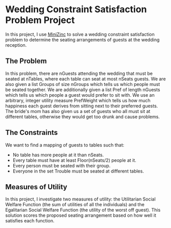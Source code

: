 # Wedding Constraint Satisfaction Problem Project
In this project, I use [MiniZinc](https://www.minizinc.org/) to solve a wedding constraint satisfaction problem to determine the seating arrangements of guests at the wedding reception. 
      
## The Problem
In this problem, there are nGuests attending the wedding that must be seated at nTables, where each table can seat at most nSeats guests. We are also given a list Groups of size nGroups which tells us which people must be seated together. We are additionally given a list Pref of length nGuests which tells us which people a guest would prefer to sit with. We use an arbitrary, integer utility measure PrefWeight which tells us how much happiness each guest derives from sitting next to their preferred guests. The bride's mom has also given us a set of guests who all must sit at different tables, otherwise they would get too drunk and cause problems.
       
## The Constraints
We want to find a mapping of guests to tables such that:
      
* No table has more people at it than nSeats.      
* Every table must have at least Floor(nSeats/2) people at it.      
* Every person must be seated with their group.      
* Everyone in the set Trouble must be seated at different tables.      
        
## Measures of Utility
In this project, I investigate two measures of utility: the Utilitarian Social Welfare Function (the sum of utilities of all the individuals) and the Egalitarian Social Welfare Function (the utility of the worst off guest). This solution scores the proposed seating arrangement based on how well it satisfies each function. 
